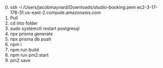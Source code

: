 0. ssh -i /Users/jacobmaynard/Downloads/studio-booking.pem ec2-3-17-178-31.us-east-2.compute.amazonaws.com
1. Pull
2. cd into folder
2. sudo systemctl restart postgresql
3. npx prisma generate
3. npx prisma db push
3. npm i
4. npm run build
5. npm run pm2:start
6. pm2 save
